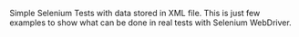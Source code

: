 Simple Selenium Tests with data stored in XML file.
This is just few examples to show what can be done in real tests with Selenium WebDriver.
